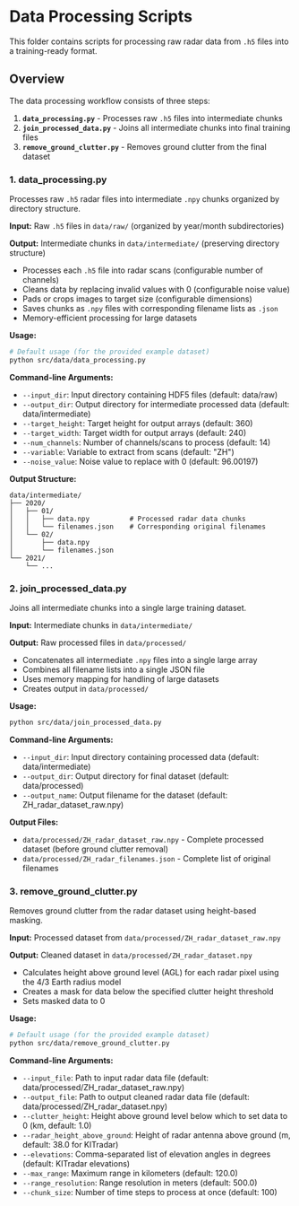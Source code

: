 # Data Processing Scripts

This folder contains scripts for processing raw radar data from `.h5` files into a training-ready format.

## Overview

The data processing workflow consists of three steps:

1. **`data_processing.py`** - Processes raw `.h5` files into intermediate chunks
2. **`join_processed_data.py`** - Joins all intermediate chunks into final training files
3. **`remove_ground_clutter.py`** - Removes ground clutter from the final dataset

### 1. data_processing.py

Processes raw `.h5` radar files into intermediate `.npy` chunks organized by directory structure.

**Input:** Raw `.h5` files in `data/raw/` (organized by year/month subdirectories)

**Output:** Intermediate chunks in `data/intermediate/` (preserving directory structure)

- Processes each `.h5` file into radar scans (configurable number of channels)
- Cleans data by replacing invalid values with 0 (configurable noise value)
- Pads or crops images to target size (configurable dimensions)
- Saves chunks as `.npy` files with corresponding filename lists as `.json`
- Memory-efficient processing for large datasets

**Usage:**
```bash
# Default usage (for the provided example dataset)
python src/data/data_processing.py
```

**Command-line Arguments:**
- `--input_dir`: Input directory containing HDF5 files (default: data/raw)
- `--output_dir`: Output directory for intermediate processed data (default: data/intermediate)
- `--target_height`: Target height for output arrays (default: 360)
- `--target_width`: Target width for output arrays (default: 240)
- `--num_channels`: Number of channels/scans to process (default: 14)
- `--variable`: Variable to extract from scans (default: "ZH")
- `--noise_value`: Noise value to replace with 0 (default: 96.00197)

**Output Structure:**
```
data/intermediate/
├── 2020/
│   ├── 01/
│   │   ├── data.npy          # Processed radar data chunks
│   │   └── filenames.json    # Corresponding original filenames
│   └── 02/
│       ├── data.npy
│       └── filenames.json
└── 2021/
    └── ...
```

### 2. join_processed_data.py

Joins all intermediate chunks into a single large training dataset.

**Input:** Intermediate chunks in `data/intermediate/`

**Output:** Raw processed files in `data/processed/`

- Concatenates all intermediate `.npy` files into a single large array
- Combines all filename lists into a single JSON file
- Uses memory mapping for handling of large datasets
- Creates output in `data/processed/`

**Usage:**
```bash
python src/data/join_processed_data.py
```

**Command-line Arguments:**
- `--input_dir`: Input directory containing processed data (default: data/intermediate)
- `--output_dir`: Output directory for final dataset (default: data/processed)
- `--output_name`: Output filename for the dataset (default: ZH_radar_dataset_raw.npy)

**Output Files:**
- `data/processed/ZH_radar_dataset_raw.npy` - Complete processed dataset (before ground clutter removal)
- `data/processed/ZH_radar_filenames.json` - Complete list of original filenames

### 3. remove_ground_clutter.py

Removes ground clutter from the radar dataset using height-based masking.

**Input:** Processed dataset from `data/processed/ZH_radar_dataset_raw.npy`

**Output:** Cleaned dataset in `data/processed/ZH_radar_dataset.npy`

- Calculates height above ground level (AGL) for each radar pixel using the 4/3 Earth radius model
- Creates a mask for data below the specified clutter height threshold
- Sets masked data to 0

**Usage:**
```bash
# Default usage (for the provided example dataset)
python src/data/remove_ground_clutter.py
```

**Command-line Arguments:**
- `--input_file`: Path to input radar data file (default: data/processed/ZH_radar_dataset_raw.npy)
- `--output_file`: Path to output cleaned radar data file (default: data/processed/ZH_radar_dataset.npy)
- `--clutter_height`: Height above ground level below which to set data to 0 (km, default: 1.0)
- `--radar_height_above_ground`: Height of radar antenna above ground (m, default: 38.0 for KITradar)
- `--elevations`: Comma-separated list of elevation angles in degrees (default: KITradar elevations)
- `--max_range`: Maximum range in kilometers (default: 120.0)
- `--range_resolution`: Range resolution in meters (default: 500.0)
- `--chunk_size`: Number of time steps to process at once (default: 100)
